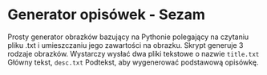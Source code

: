 # Generator opisówek - Sezam
Prosty generator obrazków bazujący na Pythonie polegający na czytaniu pliku .txt i umieszczaniu jego zawartości na obrazku. Skrypt generuje 3 rodzaje obrazków. Wystarczy wysłać dwa pliki tekstowe o nazwie ``title.txt`` Główny tekst, ``desc.txt`` Podtekst, aby wygenerować podstawową opisówkę. 
